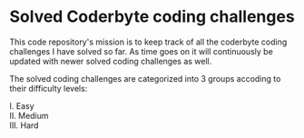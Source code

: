 # Solved Coderbyte coding challenges

This code repository's mission is to keep track of all the coderbyte coding challenges I have solved so far. As time goes on it will continuously be updated with newer solved coding challenges as well.

The solved coding challenges are categorized into 3 groups accoding to their difficulty levels:

I.   Easy </br>
II.  Medium </br>
III. Hard </br>
